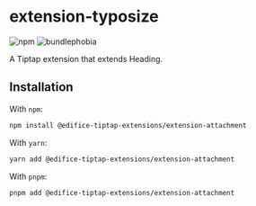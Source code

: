 # extension-typosize

![npm](https://img.shields.io/npm/v/@edifice-tiptap-extensions/extension-typosize?style=flat-square)
![bundlephobia](https://img.shields.io/bundlephobia/min/@edifice-tiptap-extensions/extension-typosize?style=flat-square)

A Tiptap extension that extends Heading.

## Installation

With `npm`:

```bash
npm install @edifice-tiptap-extensions/extension-attachment
```

With `yarn`:

```bash
yarn add @edifice-tiptap-extensions/extension-attachment
```

With `pnpm`:

```bash
pnpm add @edifice-tiptap-extensions/extension-attachment
```
